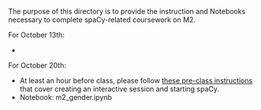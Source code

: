 The purpose of this directory is to provide the instruction and Notebooks necessary to complete spaCy-related coursework on M2.

For October 13th: 

- 

For October 20th:

 - At least an hour before class, please follow [these pre-class instructions](https://docs.google.com/document/d/1wZAxPLj5BrZqxEgv3K80pxMSBhwtmEISupP_Vt1WN4I/edit?usp=sharing) that cover creating an interactive session and starting spaCy.
 - Notebook: m2_gender.ipynb
